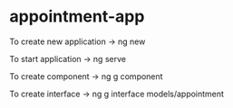 # appointment-app

To create new application -> ng new

To start application -> ng serve

To create component -> ng g component

To create interface -> ng g interface models/appointment
